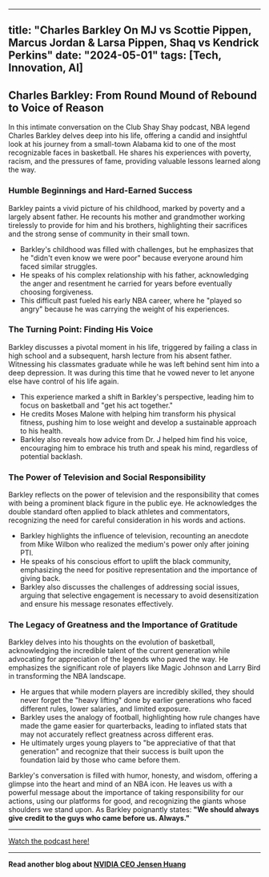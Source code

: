 
---
title: "Charles Barkley On MJ vs Scottie Pippen, Marcus Jordan & Larsa Pippen, Shaq vs Kendrick Perkins"
date: "2024-05-01"
tags: [Tech, Innovation, AI]
---

## Charles Barkley: From Round Mound of Rebound to Voice of Reason

In this intimate conversation on the Club Shay Shay podcast, NBA legend Charles Barkley delves deep into his life, offering a candid and insightful look at his journey from a small-town Alabama kid to one of the most recognizable faces in basketball. He shares his experiences with poverty, racism, and the pressures of fame, providing valuable lessons learned along the way. 

### Humble Beginnings and Hard-Earned Success

Barkley paints a vivid picture of his childhood, marked by poverty and a largely absent father. He recounts his mother and grandmother working tirelessly to provide for him and his brothers, highlighting their sacrifices and the strong sense of community in their small town. 

* Barkley's childhood was filled with challenges, but he emphasizes that he "didn't even know we were poor" because everyone around him faced similar struggles.
* He speaks of his complex relationship with his father, acknowledging the anger and resentment he carried for years before eventually choosing forgiveness.
* This difficult past fueled his early NBA career, where he "played so angry" because he was carrying the weight of his experiences.

### The Turning Point: Finding His Voice

Barkley discusses a pivotal moment in his life, triggered by failing a class in high school and a subsequent, harsh lecture from his absent father. Witnessing his classmates graduate while he was left behind sent him into a deep depression. It was during this time that he vowed never to let anyone else have control of his life again. 

* This experience marked a shift in Barkley's perspective, leading him to focus on basketball and "get his act together."
* He credits Moses Malone with helping him transform his physical fitness, pushing him to lose weight and develop a sustainable approach to his health.
* Barkley also reveals how advice from Dr. J helped him find his voice, encouraging him to embrace his truth and speak his mind, regardless of potential backlash.

### The Power of Television and Social Responsibility

Barkley reflects on the power of television and the responsibility that comes with being a prominent black figure in the public eye. He acknowledges the double standard often applied to black athletes and commentators, recognizing the need for careful consideration in his words and actions.

* Barkley highlights the influence of television, recounting an anecdote from Mike Wilbon who realized the medium's power only after joining PTI. 
* He speaks of his conscious effort to uplift the black community, emphasizing the need for positive representation and the importance of giving back.
* Barkley also discusses the challenges of addressing social issues, arguing that selective engagement is necessary to avoid desensitization and ensure his message resonates effectively.

### The Legacy of Greatness and the Importance of Gratitude

Barkley delves into his thoughts on the evolution of basketball, acknowledging the incredible talent of the current generation while advocating for appreciation of the legends who paved the way. He emphasizes the significant role of players like Magic Johnson and Larry Bird in transforming the NBA landscape. 

* He argues that while modern players are incredibly skilled, they should never forget the "heavy lifting" done by earlier generations who faced different rules, lower salaries, and limited exposure.
* Barkley uses the analogy of football, highlighting how rule changes have made the game easier for quarterbacks, leading to inflated stats that may not accurately reflect greatness across different eras.
* He ultimately urges young players to "be appreciative of that that generation" and recognize that their success is built upon the foundation laid by those who came before them.

Barkley's conversation is filled with humor, honesty, and wisdom, offering a glimpse into the heart and mind of an NBA icon. He leaves us with a powerful message about the importance of taking responsibility for our actions, using our platforms for good, and recognizing the giants whose shoulders we stand upon. As Barkley poignantly states: **"We should always give credit to the guys who came before us. Always."**

---
        




<a href="https://youtube.com/watch?v=_nlfQQh5lU0" target="_blank">Watch the podcast here!</a>


---

**Read another blog about [NVIDIA CEO Jensen Huang](./20231015-jensenhuang-acquired.md)**
